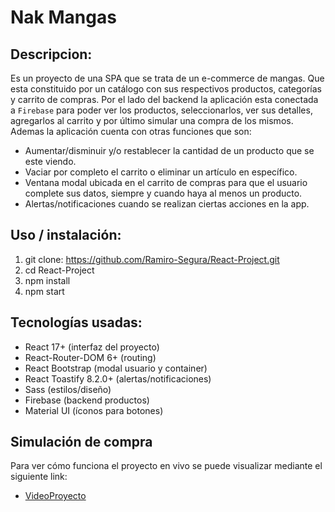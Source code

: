 # Nak Mangas

## Descripcion:
Es un proyecto de una SPA que se trata de un e-commerce de mangas. Que esta constituido por un catálogo con sus respectivos productos, categorías y carrito de compras. Por el lado del backend la aplicación esta conectada a `Firebase` para poder ver los productos, seleccionarlos, ver sus detalles, agregarlos al carrito y por último simular una compra de los mismos. Ademas la aplicación cuenta con otras funciones que son: 
* Aumentar/disminuir y/o restablecer la cantidad de un producto que se este viendo.
* Vaciar por completo el carrito o eliminar un artículo en específico.
* Ventana modal ubicada en el carrito de compras para que el usuario complete sus datos, siempre y cuando haya al menos un producto.
* Alertas/notificaciones cuando se realizan ciertas acciones en la app.


## Uso / instalación: 
1. git clone: https://github.com/Ramiro-Segura/React-Project.git
2. cd React-Project
3. npm install
4. npm start

## Tecnologías usadas:
* React 17+ (interfaz del proyecto)
* React-Router-DOM 6+ (routing)
* React Bootstrap (modal usuario y container)
* React Toastify 8.2.0+ (alertas/notificaciones)
* Sass (estilos/diseño)
* Firebase (backend productos)
* Material UI (íconos para botones)

## Simulación de compra
 Para ver cómo funciona el proyecto en vivo se puede visualizar mediante el siguiente link: 

* [VideoProyecto](https://drive.google.com/file/d/1_Gj1XHmhkWSZRHRPyhnVip7wphifJkRl/view?usp=sharing)
